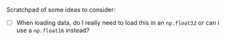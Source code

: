 Scratchpad of some ideas to consider:

- [ ] When loading data, do I really need to load this in an ```np.float32``` or can i use a ```np.float16``` instead?